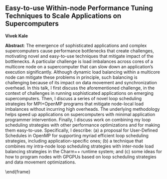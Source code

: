 ## Easy-to-use Within-node Performance Tuning Techniques to Scale Applications on Supercomputers

__Vivek Kale__

**Abstract**: The emergence of sophisticated applications and complex
supercomputers cause performance bottlenecks that create challenges,
motivating novel and easy-to-use techniques that mitigate impact of
the bottlenecks. A particular challenge is load imbalances across
cores of a multicore node on a supercomputer that can slow down an
application’s execution significantly. Although dynamic load
balancing within a multicore node can mitigate these problems in
principle, such balancing is challenging because of its impact on
data movement and synchronization overhead. In this talk, I first
discuss the aforementioned challenge, in the context of challenges
in running sophisticated applications on emerging supercomputers.
Then, I discuss a series of novel loop scheduling strategies for
MPI+OpenMP programs that mitigate node-local load imbalances without
incurring high overheads. The underlying methodology helps speed up
applications on supercomputers with minimal application programmer
intervention. Finally, I discuss work on combining my loop scheduling
strategies with other performance optimizations and for making
them easy-to-use. Specifically, I describe: (a) a proposal for
User-Defined Schedules in OpenMP for supporting myriad efficient
loop scheduling strategies, including application-specific ones;
(b) a technique that combines my intra-node loop scheduling strategies
with inter-node load balancing strategies in the Charm++ runtime
system; and (c) some ideas for how to program nodes with GPGPUs
based on loop scheduling strategies and data movement optimizations.

\end{frame}